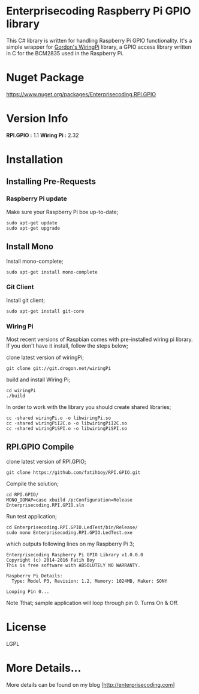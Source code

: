 # Enterprisecoding Raspberry Pi GPIO library


This C# library is written for handling Raspberry Pi GPIO functionality. It's a simple wrapper for [Gordon's WiringPi](http://wiringpi.com/) library, a GPIO access library written in C for the BCM2835 used in the Raspberry Pi.

# Nuget Package

https://www.nuget.org/packages/Enterprisecoding.RPI.GPIO


# Version Info

**RPI.GPIO :** 1.1
**Wiring Pi :** 2.32

# Installation

## Installing Pre-Requests

### Raspberry Pi update

Make sure your Raspberry Pi box up-to-date;

```
sudo apt-get update
sudo apt-get upgrade
```

## Install Mono

Install mono-complete;

```
sudo apt-get install mono-complete
```

### Git Client

Install git client;

```
sudo apt-get install git-core
```

### Wiring Pi

Most recent versions of Raspbian comes with pre-installed wiring pi library. If you don't have it install, follow the steps below;

clone latest version of wiringPi;

```
git clone git://git.drogon.net/wiringPi
```

build and install Wiring Pi;
 
```
cd wiringPi
./build
```

In order to work with the library you should create shared libraries;

```
cc -shared wiringPi.o -o libwiringPi.so
cc -shared wiringPiI2C.o -o libwiringPiI2C.so
cc -shared wiringPiSPI.o -o libwiringPiSPI.so
```

## RPI.GPIO Compile

clone latest version of RPI.GPIO;

```
git clone https://github.com/fatihboy/RPI.GPIO.git
```

Compile the solution;

```
cd RPI.GPIO/
MONO_IOMAP=case xbuild /p:Configuration=Release Enterprisecoding.RPI.GPIO.sln
```

Run test application;

```
cd Enterprisecoding.RPI.GPIO.LedTest/bin/Release/
sudo mono Enterprisecoding.RPI.GPIO.LedTest.exe
```

which outputs following lines on my Raspberry Pi 3;

```
Enterprisecoding Raspberry Pi GPIO Library v1.0.0.0
Copyright (c) 2014-2016 Fatih Boy
This is free software with ABSOLUTELY NO WARRANTY.

Raspberry Pi Details:
  Type: Model P3, Revision: 1.2, Memory: 1024MB, Maker: SONY

Looping Pin 0...
```

Note Tthat; sample application will loop through pin 0. Turns On & Off.

# License

LGPL

# More Details...

More details can be found on my blog [http://enterprisecoding.com]